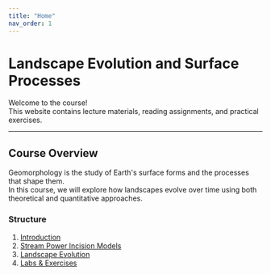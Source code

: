 ```yaml
---
title: "Home"
nav_order: 1
---
```


# Landscape Evolution and Surface Processes

Welcome to the course!  
This website contains lecture materials, reading assignments, and practical exercises.

---

## Course Overview

Geomorphology is the study of Earth's surface forms and the processes that shape them.  
In this course, we will explore how landscapes evolve over time using both theoretical and quantitative approaches.

### Structure
1. [Introduction](docs/01-introduction.md)
2. [Stream Power Incision Models](docs/02-stream-power.md)
3. [Landscape Evolution](docs/03-landscape-evolution.md)
4. [Labs & Exercises](docs/04-labs-and-exercises.md)
